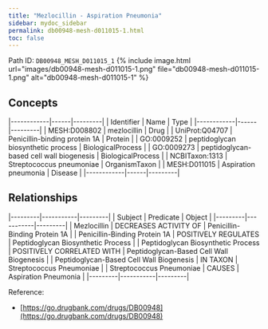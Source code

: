 ```yaml
---
title: "Mezlocillin - Aspiration Pneumonia"
sidebar: mydoc_sidebar
permalink: db00948-mesh-d011015-1.html
toc: false 
---
```



Path ID: `DB00948_MESH_D011015_1`
{% include image.html url="images/db00948-mesh-d011015-1.png" file="db00948-mesh-d011015-1.png" alt="db00948-mesh-d011015-1" %}

## Concepts

|------------|------|---------|
| Identifier | Name | Type    |
|------------|------|---------|
| MESH:D008802 | mezlocillin | Drug |
| UniProt:Q04707 | Penicillin-binding protein 1A | Protein |
| GO:0009252 | peptidoglycan biosynthetic process | BiologicalProcess |
| GO:0009273 | peptidoglycan-based cell wall biogenesis | BiologicalProcess |
| NCBITaxon:1313 | Streptococcus pneumoniae | OrganismTaxon |
| MESH:D011015 | Aspiration pneumonia | Disease |
|------------|------|---------|

## Relationships

|---------|-----------|---------|
| Subject | Predicate | Object  |
|---------|-----------|---------|
| Mezlocillin | DECREASES ACTIVITY OF | Penicillin-Binding Protein 1A |
| Penicillin-Binding Protein 1A | POSITIVELY REGULATES | Peptidoglycan Biosynthetic Process |
| Peptidoglycan Biosynthetic Process | POSITIVELY CORRELATED WITH | Peptidoglycan-Based Cell Wall Biogenesis |
| Peptidoglycan-Based Cell Wall Biogenesis | IN TAXON | Streptococcus Pneumoniae |
| Streptococcus Pneumoniae | CAUSES | Aspiration Pneumonia |
|---------|-----------|---------|

Reference: 
  - [https://go.drugbank.com/drugs/DB00948](https://go.drugbank.com/drugs/DB00948)
